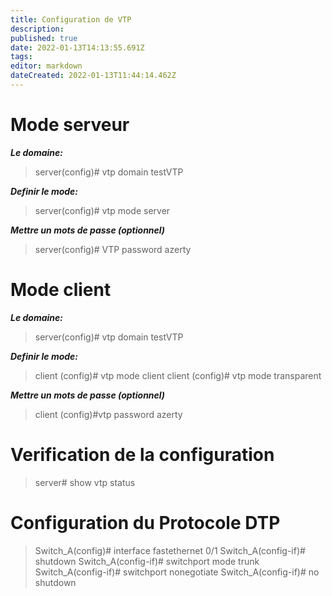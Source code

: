 ```yaml
---
title: Configuration de VTP
description: 
published: true
date: 2022-01-13T14:13:55.691Z
tags: 
editor: markdown
dateCreated: 2022-01-13T11:44:14.462Z
---
```


# Mode serveur
***Le domaine:***
> server(config)# vtp domain testVTP

***Definir le mode:***
> server(config)# vtp mode server

***Mettre un mots de passe (optionnel)***
> server(config)# VTP password azerty

# Mode client
***Le domaine:***
> server(config)# vtp domain testVTP

***Definir le mode:***
> client (config)# vtp mode client
> client (config)# vtp mode transparent

***Mettre un mots de passe (optionnel)***
> client (config)#vtp password azerty

# Verification de la configuration
> server# show vtp status

# Configuration du Protocole DTP
> Switch_A(config)# interface fastethernet 0/1
> Switch_A(config-if)# shutdown
> Switch_A(config-if)# switchport mode trunk
> Switch_A(config-if)# switchport nonegotiate
> Switch_A(config-if)# no shutdown